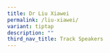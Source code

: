 ```yaml
---
title: Dr Liu Xiawei
permalink: /liu-xiawei/
variant: tiptap
description: ""
third_nav_title: Track Speakers
---
```

